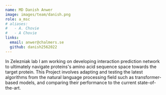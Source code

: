 ```yaml
---
name: MD Danish Anwer
image: images/team/danish.png
role: a_msc
# aliases:
#   - A. Chovie
#   - A Chovie
links:
  email: anwer@chalmers.se
  github: danish2562022
---
```


In Zelezniak lab I am working on developing interaction prediction network to ultimately navigate proteins's amino acid sequence space towards the target protein. This Project involves adapting and testing the latest algorithms from the natural language processing field such as transformer-based models, and comparing their performance to the current state-of-the-art.






